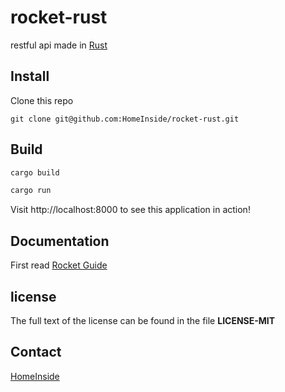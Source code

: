 # rocket-rust
restful api made in [Rust](https://www.rust-lang.org)


## Install
Clone this repo

    git clone git@github.com:HomeInside/rocket-rust.git


## Build
```bash
cargo build
```

```bash
cargo run
```


Visit http://localhost:8000 to see this application in action!


## Documentation
First read [Rocket Guide](https://rocket.rs/guide/)


## license
The full text of the license can be found in the file **LICENSE-MIT**


## Contact
[HomeInside](https://github.com/HomeInside/)
